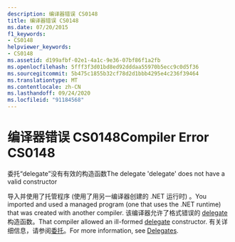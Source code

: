 ```yaml
---
description: 编译器错误 CS0148
title: 编译器错误 CS0148
ms.date: 07/20/2015
f1_keywords:
- CS0148
helpviewer_keywords:
- CS0148
ms.assetid: d199afbf-02e1-4a1c-9e36-07bf86f1a2fb
ms.openlocfilehash: 5fff3f3d01bd8ed92dddaa55970b5ecc9c0d5f36
ms.sourcegitcommit: 5b475c1855b32cf78d2d1bbb4295e4c236f39464
ms.translationtype: MT
ms.contentlocale: zh-CN
ms.lasthandoff: 09/24/2020
ms.locfileid: "91184568"
---
```

# <a name="compiler-error-cs0148"></a><span data-ttu-id="d2d3f-103">编译器错误 CS0148</span><span class="sxs-lookup"><span data-stu-id="d2d3f-103">Compiler Error CS0148</span></span>

<span data-ttu-id="d2d3f-104">委托“delegate”没有有效的构造函数</span><span class="sxs-lookup"><span data-stu-id="d2d3f-104">The delegate 'delegate' does not have a valid constructor</span></span>  
  
 <span data-ttu-id="d2d3f-105">导入并使用了托管程序 (使用了用另一编译器创建的 .NET 运行时) 。</span><span class="sxs-lookup"><span data-stu-id="d2d3f-105">You imported and used a managed program (one that uses the .NET runtime) that was created with another compiler.</span></span> <span data-ttu-id="d2d3f-106">该编译器允许了格式错误的 [delegate](../language-reference/builtin-types/reference-types.md) 构造函数。</span><span class="sxs-lookup"><span data-stu-id="d2d3f-106">That compiler allowed an ill-formed [delegate](../language-reference/builtin-types/reference-types.md) constructor.</span></span> <span data-ttu-id="d2d3f-107">有关详细信息，请参阅[委托](../programming-guide/delegates/index.md)。</span><span class="sxs-lookup"><span data-stu-id="d2d3f-107">For more information, see [Delegates](../programming-guide/delegates/index.md).</span></span>
